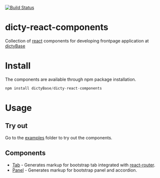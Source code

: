 [![Build Status](https://travis-ci.org/dictyBase/dicty-react-components.svg?branch=develop)](https://travis-ci.org/dictyBase/dicty-react-components)

# dicty-react-components
Collection of [react](http://facebook.github.io/react/index.html) components
for developing frontpage application at [dictyBase](http://dictybase.org)

# Install
The components are available through npm package installation.

```js
npm install dictyBase/dicty-react-components
```

# Usage
## Try out
Go to the
[examples](https://github.com/dictyBase/dicty-react-components/tree/master/examples)
folder to try out the components.

## Components
* [Tab](docs/Tab.md) - Generates markup for bootstrap tab integrated with [react-router](https://github.com/rackt/react-router).
* [Panel](docs/Panel.md) - Generates markup for bootstrap panel and accordion.
